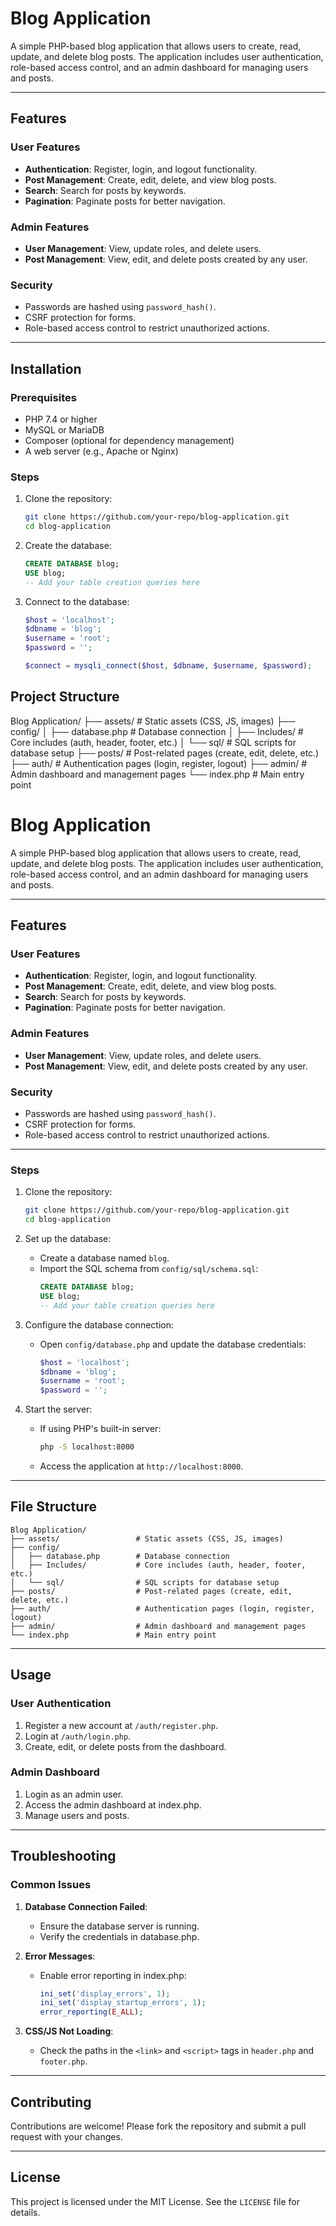 # Blog Application

A simple PHP-based blog application that allows users to create, read, update, and delete blog posts. The application includes user authentication, role-based access control, and an admin dashboard for managing users and posts.

---

## Features

### User Features
- **Authentication**: Register, login, and logout functionality.
- **Post Management**: Create, edit, delete, and view blog posts.
- **Search**: Search for posts by keywords.
- **Pagination**: Paginate posts for better navigation.

### Admin Features
- **User Management**: View, update roles, and delete users.
- **Post Management**: View, edit, and delete posts created by any user.

### Security
- Passwords are hashed using `password_hash()`.
- CSRF protection for forms.
- Role-based access control to restrict unauthorized actions.

---

## Installation

### Prerequisites
- PHP 7.4 or higher
- MySQL or MariaDB
- Composer (optional for dependency management)
- A web server (e.g., Apache or Nginx)

### Steps
1. Clone the repository:
   ```bash
   git clone https://github.com/your-repo/blog-application.git
   cd blog-application
   ```
2. Create the database:
   ```sql
   CREATE DATABASE blog;
   USE blog;
   -- Add your table creation queries here
   ```
3. Connect to the database:
   ```php
   $host = 'localhost';
   $dbname = 'blog';
   $username = 'root';
   $password = '';

   $connect = mysqli_connect($host, $dbname, $username, $password);
   ```

## Project Structure

Blog Application/
├── assets/                 # Static assets (CSS, JS, images)
├── config/
│   ├── database.php        # Database connection
│   ├── Includes/           # Core includes (auth, header, footer, etc.)
│   └── sql/                # SQL scripts for database setup
├── posts/                  # Post-related pages (create, edit, delete, etc.)
├── auth/                   # Authentication pages (login, register, logout)
├── admin/                  # Admin dashboard and management pages
└── index.php               # Main entry point

# Blog Application

A simple PHP-based blog application that allows users to create, read, update, and delete blog posts. The application includes user authentication, role-based access control, and an admin dashboard for managing users and posts.

---

## Features

### User Features
- **Authentication**: Register, login, and logout functionality.
- **Post Management**: Create, edit, delete, and view blog posts.
- **Search**: Search for posts by keywords.
- **Pagination**: Paginate posts for better navigation.

### Admin Features
- **User Management**: View, update roles, and delete users.
- **Post Management**: View, edit, and delete posts created by any user.

### Security
- Passwords are hashed using `password_hash()`.
- CSRF protection for forms.
- Role-based access control to restrict unauthorized actions.

---


### Steps
1. Clone the repository:
   ```bash
   git clone https://github.com/your-repo/blog-application.git
   cd blog-application
   ```

2. Set up the database:
   - Create a database named `blog`.
   - Import the SQL schema from `config/sql/schema.sql`:
     ```sql
     CREATE DATABASE blog;
     USE blog;
     -- Add your table creation queries here
     ```

3. Configure the database connection:
   - Open `config/database.php` and update the database credentials:
     ```php
     $host = 'localhost';
     $dbname = 'blog';
     $username = 'root';
     $password = '';
     ```

4. Start the server:
   - If using PHP's built-in server:
     ```bash
     php -S localhost:8000
     ```
   - Access the application at `http://localhost:8000`.

---

## File Structure

```
Blog Application/
├── assets/                 # Static assets (CSS, JS, images)
├── config/
│   ├── database.php        # Database connection
│   ├── Includes/           # Core includes (auth, header, footer, etc.)
│   └── sql/                # SQL scripts for database setup
├── posts/                  # Post-related pages (create, edit, delete, etc.)
├── auth/                   # Authentication pages (login, register, logout)
├── admin/                  # Admin dashboard and management pages
└── index.php               # Main entry point
```

---

## Usage

### User Authentication
1. Register a new account at `/auth/register.php`.
2. Login at `/auth/login.php`.
3. Create, edit, or delete posts from the dashboard.

### Admin Dashboard
1. Login as an admin user.
2. Access the admin dashboard at index.php.
3. Manage users and posts.

---

## Troubleshooting

### Common Issues
1. **Database Connection Failed**:
   - Ensure the database server is running.
   - Verify the credentials in database.php.

2. **Error Messages**:
   - Enable error reporting in index.php:
     ```php
     ini_set('display_errors', 1);
     ini_set('display_startup_errors', 1);
     error_reporting(E_ALL);
     ```

3. **CSS/JS Not Loading**:
   - Check the paths in the `<link>` and `<script>` tags in `header.php` and `footer.php`.

---

## Contributing

Contributions are welcome! Please fork the repository and submit a pull request with your changes.

---

## License

This project is licensed under the MIT License. See the `LICENSE` file for details.
